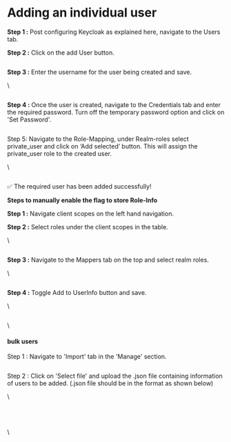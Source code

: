 # Adding  an individual user

**Step 1 :** Post configuring Keycloak as explained here, navigate to the Users tab.

**Step 2 :** Click on the add User button.

<figure><img src="https://lh6.googleusercontent.com/9_gt-INUgN3uRi38bpffr2NG-zGSzJUutgjzE24oZCWPEit-ItlIOPQupVxXrkqkKnPZEYoZIZmGs8sEThlnLKcQx-frhFe9QQwOmwSUBW7keBvYJ06xY62GRiIRXSF7_4Sp7CdKv4r9YNe8d3-h-lk" alt=""><figcaption></figcaption></figure>

**Step 3 :** Enter the username for the user being created and save.

\


<figure><img src="https://lh4.googleusercontent.com/jxokXbfNzN7GM-GKJfff10w3nWc-F8gCuhnay5YI7-t6P0vO3xsf6jSNfzPmEOh8cK2vZl3oPt_1tsz-ZY86yC2ET0ldegayY2fbMQZq0hj6bwo_9Q6DMZAkEljZg8Wf-gbrpY8iCkNUWDY8SBkjA9o" alt=""><figcaption></figcaption></figure>

**Step 4 :** Once the user is created, navigate to the Credentials tab and enter the required password. Turn off the temporary password option and click on 'Set Password'.

<figure><img src="https://lh6.googleusercontent.com/FTObnD0Tike047IKtWyf1pb7JKbjyf6u0v3xaQRPTeZPZKGuN-msk5VNcUskJ2hNi-99C2Ws-fJyuxSE77k4zzZsl9DOxz1RkXb144Ndqf98zwizx2KZAXIoxnI_4aWaHgJ0L5HBgRBsjr7-akrPazk" alt=""><figcaption></figcaption></figure>

Step 5: Navigate to the Role-Mapping, under Realm-roles select private\_user and click on ‘Add selected’ button. This will assign the private\_user role to the created user.

\


<figure><img src="https://lh6.googleusercontent.com/WU7R49zl1M-KKoO1AK17BbzUU_uVcBrOYeBzbwz_TKWo8R9xuYzvX6EdnRfCtZk3p3HION3sJmkwAaCh0ziaqVMdVhAjVdTEdPHOa5xF5KpkVd-1KsSxO3d9Sj4Icn_nbXv8KPwx9I1ei5VY1FiKkBo" alt=""><figcaption></figcaption></figure>

✅ The required user has been added successfully!

**Steps to manually enable the flag to store Role-Info**

**Step 1 :** Navigate client scopes on the left hand navigation.&#x20;

**Step 2 :** Select roles under the client scopes in the table.

\


<figure><img src="https://lh5.googleusercontent.com/w9NGiRzpF2-7yBjdSjh_8vNp8MhpHBIk2T7QQ4BEfBaWKxNbWWapNEKo-6I9bhc1ZpY-6rlWevKna3RInTbHYj3Jk3Da4i3j7g8q7_-2LS9yDA4ExzhPDAydmCoS_ioJBWRwbl-fs6l2s1f7ZUu7gC8" alt=""><figcaption></figcaption></figure>

**Step 3 :** Navigate to the Mappers tab on the top and select realm roles.

\


<figure><img src="https://lh4.googleusercontent.com/yYgd2l533KKBJQyHDUjr3gqIw3vVu6Fs0TIgHfU1KqKWWKpiLVSammtnNYTMr_L8XAtCiLQTYho2rok9mrdSOd11u6VOmpLQpVdSivShYl48sPU1jlxwO5DDsoSlHcPIvchfJDkIvSKBpXHv3fOXT-E" alt=""><figcaption></figcaption></figure>

**Step 4 :** Toggle Add to UserInfo button and save.

\


<figure><img src="https://lh5.googleusercontent.com/UbFCVNB98nQSJ1I2zx-wBsP1ZX-zaqrWZ8S7vXVN5QcQqXT49ibn6rSHVjrZB2zlmFoW1QuRqYnUgDMq_1pf9PY0QKokIsZx1z1Nw7kxapBKEvyIGzo-V8lK37Js8jgDZ8x5QGb6qBmNJkqgNfRv-hM" alt=""><figcaption></figcaption></figure>

\


#### &#x20;bulk users

Step 1 : Navigate to 'Import' tab in the 'Manage' section.

<figure><img src="https://lh5.googleusercontent.com/JnzuT_4qD3rnHXoehyc1yq7QA0txxC-81ph_6cW88TkaqzRdr0UOhinM87FYSqXOBUIoY-SqBYx2q5D_PtqmYJPJJSuMZhMTPlnbyVnre1PZdftA17011MS0qKRF6qp4mF3QgZohk2PDvsGCQlfbjSU" alt=""><figcaption></figcaption></figure>

Step 2 : Click on 'Select file' and upload the .json file containing information of users to be added. (.json file should be in the format as shown below)

\


\
\
\
\
